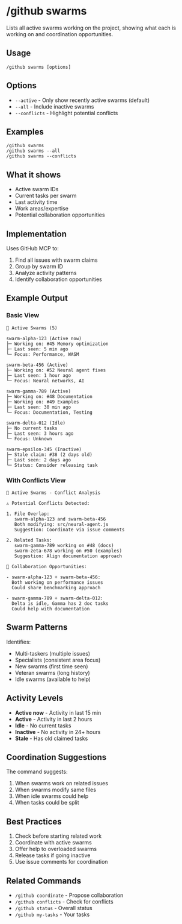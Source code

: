 # /github swarms

Lists all active swarms working on the project, showing what each is working on and coordination opportunities.

## Usage

```
/github swarms [options]
```

## Options

- `--active` - Only show recently active swarms (default)
- `--all` - Include inactive swarms
- `--conflicts` - Highlight potential conflicts

## Examples

```
/github swarms
/github swarms --all
/github swarms --conflicts
```

## What it shows

- Active swarm IDs
- Current tasks per swarm
- Last activity time
- Work areas/expertise
- Potential collaboration opportunities

## Implementation

Uses GitHub MCP to:
1. Find all issues with swarm claims
2. Group by swarm ID
3. Analyze activity patterns
4. Identify collaboration opportunities

## Example Output

### Basic View
```
🐝 Active Swarms (5)

swarm-alpha-123 (Active now)
├─ Working on: #45 Memory optimization
├─ Last seen: 5 min ago
└─ Focus: Performance, WASM

swarm-beta-456 (Active)
├─ Working on: #52 Neural agent fixes
├─ Last seen: 1 hour ago
└─ Focus: Neural networks, AI

swarm-gamma-789 (Active)
├─ Working on: #48 Documentation
├─ Working on: #49 Examples
├─ Last seen: 30 min ago
└─ Focus: Documentation, Testing

swarm-delta-012 (Idle)
├─ No current tasks
├─ Last seen: 3 hours ago
└─ Focus: Unknown

swarm-epsilon-345 (Inactive)
├─ Stale claim: #38 (2 days old)
├─ Last seen: 2 days ago
└─ Status: Consider releasing task
```

### With Conflicts View
```
🐝 Active Swarms - Conflict Analysis

⚠️ Potential Conflicts Detected:

1. File Overlap:
   swarm-alpha-123 and swarm-beta-456
   Both modifying: src/neural-agent.js
   Suggestion: Coordinate via issue comments

2. Related Tasks:
   swarm-gamma-789 working on #48 (docs)
   swarm-zeta-678 working on #50 (examples)
   Suggestion: Align documentation approach

🤝 Collaboration Opportunities:

- swarm-alpha-123 + swarm-beta-456:
  Both working on performance issues
  Could share benchmarking approach

- swarm-gamma-789 + swarm-delta-012:
  Delta is idle, Gamma has 2 doc tasks
  Could help with documentation
```

## Swarm Patterns

Identifies:
- Multi-taskers (multiple issues)
- Specialists (consistent area focus)
- New swarms (first time seen)
- Veteran swarms (long history)
- Idle swarms (available to help)

## Activity Levels

- **Active now** - Activity in last 15 min
- **Active** - Activity in last 2 hours
- **Idle** - No current tasks
- **Inactive** - No activity in 24+ hours
- **Stale** - Has old claimed tasks

## Coordination Suggestions

The command suggests:
1. When swarms work on related issues
2. When swarms modify same files
3. When idle swarms could help
4. When tasks could be split

## Best Practices

1. Check before starting related work
2. Coordinate with active swarms
3. Offer help to overloaded swarms
4. Release tasks if going inactive
5. Use issue comments for coordination

## Related Commands

- `/github coordinate` - Propose collaboration
- `/github conflicts` - Check for conflicts
- `/github status` - Overall status
- `/github my-tasks` - Your tasks